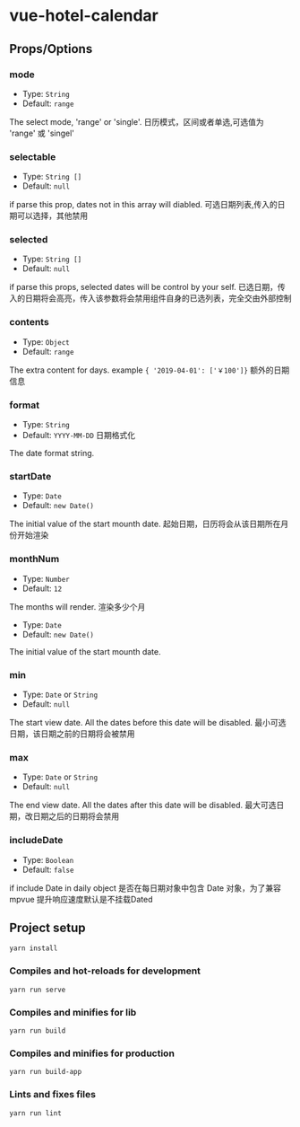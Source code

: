 # vue-hotel-calendar

## Props/Options

### mode

- Type: `String`
- Default: `range`

The select mode, 'range' or 'single'.
日历模式，区间或者单选,可选值为 'range' 或 'singel'

### selectable

- Type: `String []`
- Default: `null`

if parse this prop, dates not in  this array will diabled.
可选日期列表,传入的日期可以选择，其他禁用

### selected

- Type: `String []`
- Default: `null`

if parse this props, selected dates will be control by your self.
已选日期，传入的日期将会高亮，传入该参数将会禁用组件自身的已选列表，完全交由外部控制

### contents

- Type: `Object`
- Default: `range`

The extra content for days.
example
`{ '2019-04-01': ['￥100']}`
额外的日期信息

### format

- Type: `String`
- Default: `YYYY-MM-DD`
日期格式化

The date format string.

### startDate

- Type: `Date`
- Default: `new Date()`

The initial value of the start mounth date.
起始日期，日历将会从该日期所在月份开始渲染

### monthNum

- Type: `Number`
- Default: `12`

The months will render.
渲染多少个月

- Type: `Date`
- Default: `new Date()`

The initial value of the start mounth date.

### min

- Type: `Date` or `String`
- Default: `null`

The start view date. All the dates before this date will be disabled.
最小可选日期，该日期之前的日期将会被禁用

### max

- Type: `Date` or `String`
- Default: `null`

The end view date. All the dates after this date will be disabled.
最大可选日期，改日期之后的日期将会禁用

### includeDate

- Type: `Boolean`
- Default: `false`

if include Date  in daily object
是否在每日期对象中包含 Date 对象，为了兼容 mpvue 提升响应速度默认是不挂载Dated

## Project setup
```
yarn install
```

### Compiles and hot-reloads for development
```
yarn run serve
```
### Compiles and minifies for lib
```
yarn run build
```
### Compiles and minifies for production
```
yarn run build-app
```

### Lints and fixes files
```
yarn run lint
```




